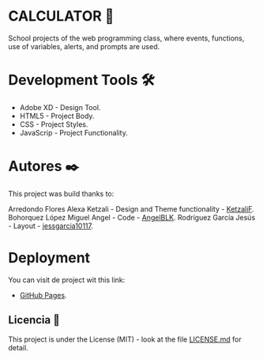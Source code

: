 # CALCULATOR 🚀
School projects of the web programming class, where events, functions, use of variables, alerts, and prompts are used.

# Development Tools 🛠️

* Adobe XD - Design Tool.
* HTML5 - Project Body.
* CSS - Project Styles.
* JavaScrip - Project Functionality.

# Autores ✒️
This project was build thanks to:

Arredondo Flores Alexa Ketzali - Design and Theme functionality - [KetzaliF](https://github.com/KetzaliF).
Bohorquez López Miguel Angel - Code - [AngelBLK](https://github.com/AngelBLK).
Rodríguez García Jesús - Layout - [jessgarcia10117](https://github.com/jessgarcia10117).

# Deployment
You can visit de project wit this link:

* [GitHub Pages](https://angelblk.github.io/Calculator).

## Licencia 📄

This project is under the License (MIT) - look at the file <a href="https://github.com/AngelBLK/Calculator/blob/main/LICENSE" target="_blank">LICENSE.md</a> for detail.